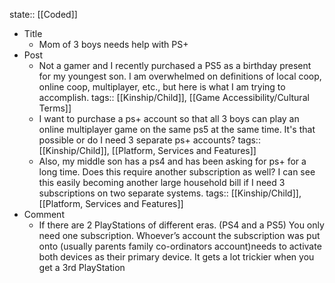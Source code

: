 state:: [[Coded]]

- Title
	- Mom of 3 boys needs help with PS+
- Post
	- Not a gamer and I recently purchased a PS5 as a birthday present for my youngest son. I am overwhelmed on definitions of local coop, online coop, multiplayer, etc., but here is what I am trying to accomplish.
	  tags:: [[Kinship/Child]], [[Game Accessibility/Cultural Terms]]
	- I want to purchase a ps+ account so that all 3 boys can play an online multiplayer game on the same ps5 at the same time. It's that possible or do I need 3 separate ps+ accounts?
	  tags:: [[Kinship/Child]], [[Platform, Services and Features]]
	- Also, my middle son has a ps4 and has been asking for ps+ for a long time.  Does this require another subscription as well?  I can see this easily becoming another large household bill if I need 3 subscriptions on two separate systems.
	  tags:: [[Kinship/Child]], [[Platform, Services and Features]]
- Comment
	- If there are 2 PlayStations of different eras. (PS4 and a PS5) You only need one subscription. Whoever’s account the subscription was put onto (usually parents family co-ordinators account)needs to activate both devices as their primary device.  It gets a lot trickier when you get a 3rd PlayStation